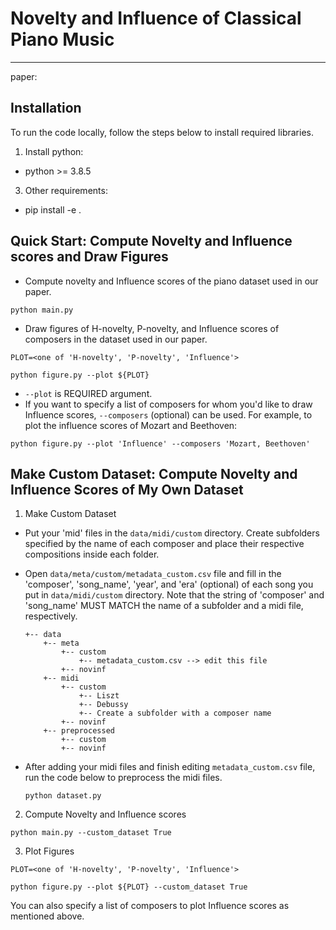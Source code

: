 # Novelty and Influence of Classical Piano Music
***

paper: 

## Installation
To run the code locally, follow the steps below to install required libraries.
1. Install python:
- python >= 3.8.5
3. Other requirements:
- pip install -e .

## Quick Start: Compute Novelty and Influence scores and Draw Figures
- Compute novelty and Influence scores of the piano dataset used in our paper.
```
python main.py
```

- Draw figures of H-novelty, P-novelty, and Influence scores of composers in the dataset used in our paper.
```
PLOT=<one of 'H-novelty', 'P-novelty', 'Influence'>

python figure.py --plot ${PLOT}
```
- `--plot` is REQUIRED argument.
- If you want to specify a list of composers for whom you'd like to draw Influence scores, `--composers` (optional) can be used. For example, to plot the influence scores of Mozart and Beethoven:
```
python figure.py --plot 'Influence' --composers 'Mozart, Beethoven'
```

## Make Custom Dataset: Compute Novelty and Influence Scores of My Own Dataset
1. Make Custom Dataset
- Put your 'mid' files in the `data/midi/custom` directory. Create subfolders specified by the name of each composer and place their respective compositions inside each folder.
- Open `data/meta/custom/metadata_custom.csv` file and fill in the 'composer', 'song_name', 'year', and 'era' (optional) of each song you put in `data/midi/custom` directory. Note that the string of 'composer'  and 'song_name' MUST MATCH the name of a subfolder and a midi file, respectively.
  
  ```
  +-- data
      +-- meta
          +-- custom
              +-- metadata_custom.csv --> edit this file
          +-- novinf
      +-- midi
          +-- custom
              +-- Liszt
              +-- Debussy
              +-- Create a subfolder with a composer name
          +-- novinf
      +-- preprocessed
          +-- custom
          +-- novinf
  ```

- After adding your midi files and finish editing `metadata_custom.csv` file, run the code below to preprocess the midi files.
  ```
  python dataset.py
  ```
2. Compute Novelty and Influence scores
```
python main.py --custom_dataset True
```

3. Plot Figures
```
PLOT=<one of 'H-novelty', 'P-novelty', 'Influence'>

python figure.py --plot ${PLOT} --custom_dataset True
```
You can also specify a list of composers to plot Influence scores as mentioned above.






